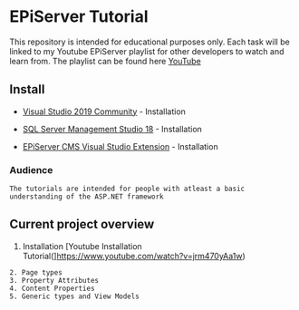 # EPiServer Tutorial
This repository is intended for educational purposes only. Each task will be linked to my Youtube EPiServer playlist for other developers
to watch and learn from. The playlist can be found here [YouTube](https://www.youtube.com/playlist?list=PLRHLxW_l2Dw7BGb4IeG5llKZW9GFKmxLB)

## Install
* [Visual Studio 2019 Community](https://visualstudio.microsoft.com/thank-you-downloading-visual-studio/?sku=Community&rel=16) - Installation

* [SQL Server Management Studio 18](https://docs.microsoft.com/en-us/sql/ssms/download-sql-server-management-studio-ssms?view=sql-server-2017) - Installation

* [EPiServer CMS Visual Studio Extension](https://marketplace.visualstudio.com/items?itemName=EPiServer.EpiserverCMSVisualStudioExtension)  - Installation

### Audience
```
The tutorials are intended for people with atleast a basic understanding of the ASP.NET framework
```

## Current project overview
1. Installation [Youtube Installation Tutorial(]https://www.youtube.com/watch?v=jrm470yAa1w)
```
2. Page types
3. Property Attributes
4. Content Properties
5. Generic types and View Models
```
